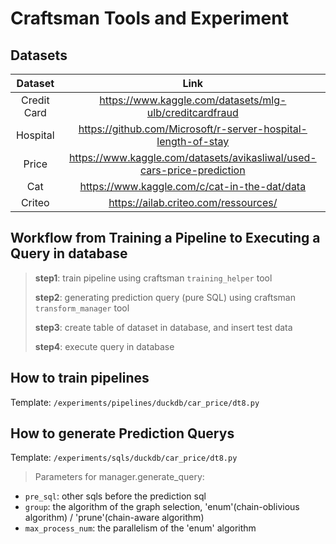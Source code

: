 # Craftsman Tools and Experiment


## Datasets

| Dataset | Link |
|:---:|:---:|
| Credit Card | https://www.kaggle.com/datasets/mlg-ulb/creditcardfraud |
| Hospital | https://github.com/Microsoft/r-server-hospital-length-of-stay |
| Price | https://www.kaggle.com/datasets/avikasliwal/used-cars-price-prediction |
| Cat | https://www.kaggle.com/c/cat-in-the-dat/data |
| Criteo | https://ailab.criteo.com/ressources/ |

## Workflow from Training a Pipeline to Executing a Query in database

>**step1**: train pipeline using craftsman `training_helper` tool
>
>**step2**: generating prediction query (pure SQL) using craftsman `transform_manager` tool
>
>**step3**: create table of dataset in database, and insert test data
>
>**step4**: execute query in database

## How to train pipelines
Template: `/experiments/pipelines/duckdb/car_price/dt8.py`

## How to generate Prediction Querys
Template: `/experiments/sqls/duckdb/car_price/dt8.py`

> Parameters for manager.generate_query:
- `pre_sql`: other sqls before the prediction sql
- `group`: the algorithm of the graph selection, 'enum'(chain-oblivious algorithm) / 'prune'(chain-aware algorithm)
- `max_process_num`: the parallelism of the 'enum' algorithm
